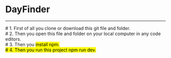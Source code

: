 # DayFinder
<hr>
# 1. First of all you clone or download this git file and folder. <br>
# 2. Then you open this file and folder on your local computer in any code editors. <br>
# 3. Then you <mark>install npm<mark>. <br>
# 4. Then you run this project <mark>npm run dev<mark>. <br>
